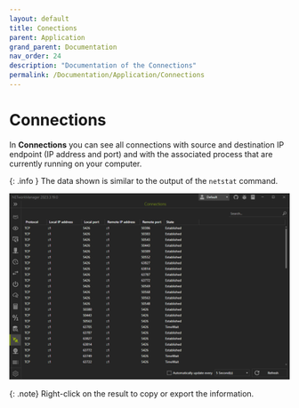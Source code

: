 ```yaml
---
layout: default
title: Conections
parent: Application
grand_parent: Documentation
nav_order: 24
description: "Documentation of the Connections"
permalink: /Documentation/Application/Connections
---
```


# Connections

In **Connections** you can see all connections with source and destination IP endpoint (IP address and port) and with the associated process that are currently running on your computer.

{: .info }
The data shown is similar to the output of the `netstat` command.

![Connections](23_Connections.png)

{: .note}
Right-click on the result to copy or export the information.
